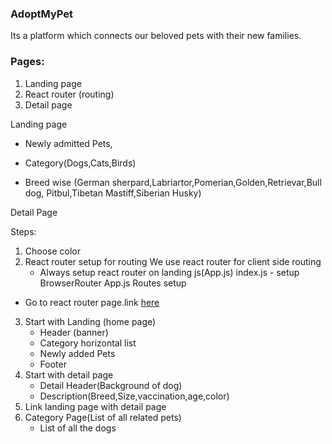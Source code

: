 ### AdoptMyPet 

Its a platform which connects our beloved pets with their new families.


### Pages:

1. Landing page
2. React router (routing)
3. Detail page



Landing page

-  Newly admitted Pets,

-  Category(Dogs,Cats,Birds)
-  Breed wise (German sherpard,Labriartor,Pomerian,Golden,Retrievar,Bull dog, Pitbul,Tibetan Mastiff,Siberian Husky)



Detail Page



Steps:
1. Choose color 
2. React router setup for routing
   We use react router for client side routing
   - Always setup react router on landing js(App.js)
    index.js - setup BrowserRouter
    App.js Routes setup
  - Go to react router page.link [here](https://reactrouter.com)
3. Start with Landing (home page)
   - Header (banner)
   - Category horizontal list
   - Newly added Pets
   - Footer
4. Start with detail page
   - Detail Header(Background of dog)
   - Description(Breed,Size,vaccination,age,color)
5. Link landing page with detail page
5. Category Page(List of all related pets)
    - List of all the dogs
